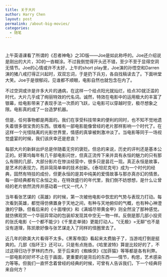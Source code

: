 ```yaml
---
title: 关于大片
author: Harry Chen
layout: post
permalink: /about-big-movies/
categories:
  - 随笔
---
```

# 

上午英语课看了所谓的《忍者神龟》之3D版——Joe是如此称呼的。Joe还介绍说是刚出的大片，3D的一沓糊涂。不过我倒觉得开头还不错，至少不至于显得空洞无情节。Joe的心情或许不太好，上午的short play里，Joe演的孙悟空和Darren演的猪八戒打得正兴起时，双双忘词，于是扔下兵刃，各自找稿读去了。下面哄堂大笑。Joe于是很郁闷，见谁都不顺眼，电影自然也就包含在内了。

不过空洞或许是许多大片的通病，在这样一个给点阳光就灿烂，给点3D就泛滥的时代，大片几乎成了绚丽特效的代名词。诚然，特效在电影中的运用极大的丰富了银幕，给电影带来了表现手法一次质的飞跃，让电影可以穿越时空，极尽想象之限。电影真的成了一台造梦机器。

但是，任何事物都是两面的。我们在享受科技带来的便利的同时，也不知不觉地遗失着很多很宝贵的东西。很难有一部电影能像曾经的老片那样影响一个时代了。在这样一个光怪陆离的光影世界里，情感的真挚被刺激冲淡了。当电影等同于一场视觉盛宴的时候，我们该庆幸还是悲哀？

每部大片的新鲜出炉总是伴随着无穷的褒贬。但总的来说，历史的评判还是基本公正的。好莱坞每年有几千部电影问世，但真正流传下来并具有永恒的魅力的只有那么有限的几部，大部分影片在惨淡经营中，很多只是昙花一现。真正永恒是故事，是艺术的表现力，而非简简单单的技术创新。《泰坦尼克号》成为一个时代的经典，固然有特技的成份，但更永恒的是其中纯美的爱情故事与那亦真亦幻的情景。每一部经典都有它永恒之处，在特效盛行的年代里，我们倒不妨想想，是什么让曾经的老片依然流传并感动着一代又一代人？

当年看张艺谋的《英雄》的时候，第一次被他电影中恢宏的气势与表现力打动。每次看到英雄，都觉得仿佛置身于天地之间，有种与天地俯仰的气概，也有种心神澄澈的宁静。但看后来的《十面埋伏》和《满城尽带黄金甲》则全然没了那种感觉。就仿佛观赏一个华丽异常动的包装却发现其中空无一物一样。反倒是那几部小投资的张氏电影《一个都不能少》《千里走单骑》更能打动人。“《无极》=无聊”也不是没有道理，陈凯歌好像与张艺谋走入了同样的怪圈里去了。

近几年的欧美大片看得不太多。《黑客帝国》看起来太费脑子了，当游戏打倒是挺爽的。几部《指环王》还可以，只是有点拖沓。《哈里波特》算是比较好的了，不过这得归功于罗林的杰作。至于后来的《蜘蛛侠》《加菲猫》等等都是各有利弊。一部电影的好坏不止在于画面，更重要的是背后的东西——情节，构思，艺术感染力等等。但我们一直怀念着曾经的经典的时候，可曾有人告诉我们，下一个经典将来自何方？